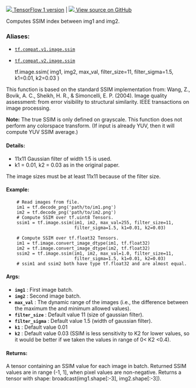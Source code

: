 [ ![](https://tensorflow.google.cn/images/tf_logo_32px.png) TensorFlow 1
version](/versions/r1.15/api_docs/python/tf/image/ssim) |  [
![](https://tensorflow.google.cn/images/GitHub-Mark-32px.png) View source on
GitHub
](https://github.com/tensorflow/tensorflow/blob/r2.0/tensorflow/python/ops/image_ops_impl.py#L3216-L3288)  
  
  
Computes SSIM index between img1 and img2.

### Aliases:

  * [`tf.compat.v1.image.ssim`](/api_docs/python/tf/image/ssim)
  * [`tf.compat.v2.image.ssim`](/api_docs/python/tf/image/ssim)

    
    
    tf.image.ssim(
        img1,
        img2,
        max_val,
        filter_size=11,
        filter_sigma=1.5,
        k1=0.01,
        k2=0.03
    )
    

This function is based on the standard SSIM implementation from: Wang, Z.,
Bovik, A. C., Sheikh, H. R., & Simoncelli, E. P. (2004). Image quality
assessment: from error visibility to structural similarity. IEEE transactions
on image processing.

**Note:** The true SSIM is only defined on grayscale. This function does not
perform any colorspace transform. (If input is already YUV, then it will
compute YUV SSIM average.)

#### Details:

  * 11x11 Gaussian filter of width 1.5 is used.
  * k1 = 0.01, k2 = 0.03 as in the original paper.

The image sizes must be at least 11x11 because of the filter size.

#### Example:

    
    
        # Read images from file.
        im1 = tf.decode_png('path/to/im1.png')
        im2 = tf.decode_png('path/to/im2.png')
        # Compute SSIM over tf.uint8 Tensors.
        ssim1 = tf.image.ssim(im1, im2, max_val=255, filter_size=11,
                              filter_sigma=1.5, k1=0.01, k2=0.03)
    
        # Compute SSIM over tf.float32 Tensors.
        im1 = tf.image.convert_image_dtype(im1, tf.float32)
        im2 = tf.image.convert_image_dtype(im2, tf.float32)
        ssim2 = tf.image.ssim(im1, im2, max_val=1.0, filter_size=11,
                              filter_sigma=1.5, k1=0.01, k2=0.03)
        # ssim1 and ssim2 both have type tf.float32 and are almost equal.
    

#### Args:

  * **`img1`** : First image batch.
  * **`img2`** : Second image batch.
  * **`max_val`** : The dynamic range of the images (i.e., the difference between the maximum the and minimum allowed values).
  * **`filter_size`** : Default value 11 (size of gaussian filter).
  * **`filter_sigma`** : Default value 1.5 (width of gaussian filter).
  * **`k1`** : Default value 0.01
  * **`k2`** : Default value 0.03 (SSIM is less sensitivity to K2 for lower values, so it would be better if we taken the values in range of 0< K2 <0.4).

#### Returns:

A tensor containing an SSIM value for each image in batch. Returned SSIM
values are in range (-1, 1], when pixel values are non-negative. Returns a
tensor with shape: broadcast(img1.shape[:-3], img2.shape[:-3]).

